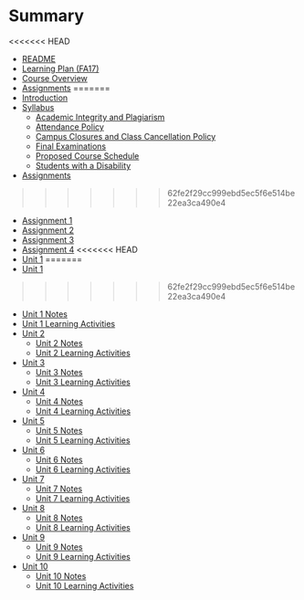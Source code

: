 # Summary

<<<<<<< HEAD
* [README](README.md)
* [Learning Plan \(FA17\)](learning-plan-fa17.md)
* [Course Overview](course-overview.md)
* [Assignments](assignments.md)
=======
* [Introduction](README.md)
* [Syllabus](Syllabus/Syllabus.md)
  * [Academic Integrity and Plagiarism](Syllabus/academic-integrity-and-plagiarism.md)
  * [Attendance Policy](Syllabus/attendance-policy.md)
  * [Campus Closures and Class Cancellation Policy](Syllabus/campus-closure-and-cancellation-policy.md)
  * [Final Examinations](Syllabus/final-examinations.md)
  * [Proposed Course Schedule](Syllabus/proposed-course-schedule.md)
  * [Students with a Disability](Syllabus/students-with-a-disability.md)
* [Assignments](assignments/assignments.md)
>>>>>>> 62fe2f29cc999ebd5ec5f6e514be22ea3ca490e4
  * [Assignment 1](assignments/assignment-1.md)
  * [Assignment 2](assignments/assignment-2.md)
  * [Assignment 3](assignments/assignment-3.md)
  * [Assignment 4](assignments/assignment-4.md)
<<<<<<< HEAD
* [Unit 1](unit-1.md)
=======
* [Unit 1](unit-1/unit-1.md)
>>>>>>> 62fe2f29cc999ebd5ec5f6e514be22ea3ca490e4
  * [Unit 1 Notes](unit-1/unit-1-notes.md)
  * [Unit 1 Learning Activities](unit-1/unit-1-learning-activities.md)
* [Unit 2](unit-2.md)
  * [Unit 2 Notes](unit-2/unit-2-notes.md)
  * [Unit 2 Learning Activities](unit-2/unit-2-learning-activities.md)
* [Unit 3](unit-3.md)
  * [Unit 3 Notes](unit-3-notes.md)
  * [Unit 3 Learning Activities](unit-3-learning-activities.md)
* [Unit 4](unit-4.md)
  * [Unit 4 Notes](unit-4-notes.md)
  * [Unit 4 Learning Activities](unit-4-learning-activities.md)
* [Unit 5](unit-5.md)
  * [Unit 5 Notes](unit-5-notes.md)
  * [Unit 5 Learning Activities](unit-5-learning-activities.md)
* [Unit 6](unit-6.md)
  * [Unit 6 Notes](unit-6/unit-6-notes.md)
  * [Unit 6 Learning Activities](unit-6/unit-6-learning-activities.md)
* [Unit 7](unit-7.md)
  * [Unit 7 Notes](unit-7-notes.md)
  * [Unit 7 Learning Activities](unit-7-learning-activities.md)
* [Unit 8](unit-8.md)
  * [Unit 8 Notes](unit-8/unit-8-notes.md)
  * [Unit 8 Learning Activities](unit-8/unit-8-learning-activities.md)
* [Unit 9](unit-9.md)
  * [Unit 9 Notes](unit-9/unit-9-notes.md)
  * [Unit 9 Learning Activities](unit-9/unit-9-learning-activities.md)
* [Unit 10](unit-10/unit-10.md)		 
  * [Unit 10 Notes](unit-10/unit-10-notes.md)		
  * [Unit 10 Learning Activities](unit-10/unit-10-learning-activities.md)

